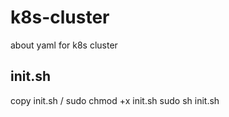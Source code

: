# k8s-cluster
about yaml for k8s cluster 


## init.sh
copy init.sh /
sudo chmod +x init.sh
sudo sh init.sh
